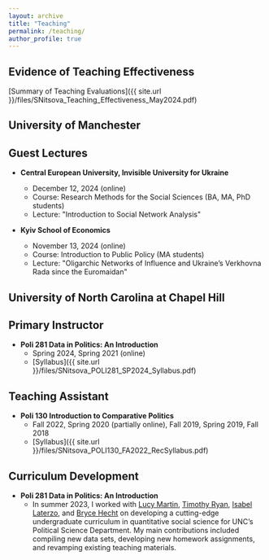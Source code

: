 ```yaml
---
layout: archive
title: "Teaching"
permalink: /teaching/
author_profile: true
---
```


## Evidence of Teaching Effectiveness

[Summary of Teaching Evaluations]({{ site.url }}/files/SNitsova_Teaching_Effectiveness_May2024.pdf)

## University of Manchester

## Guest Lectures
* **Central European University, Invisible University for Ukraine**
  * December 12, 2024 (online)
  * Course: Research Methods for the Social Sciences (BA, MA, PhD students)
  * Lecture: "Introduction to Social Network Analysis"
  
* **Kyiv School of Economics**
  * November 13, 2024 (online)
  * Course: Introduction to Public Policy (MA students)
  * Lecture: "Oligarchic Networks of Influence and Ukraine’s Verkhovna Rada since the Euromaidan"

##  University of North Carolina at Chapel Hill

##  Primary Instructor

* **Poli 281 Data in Politics: An Introduction**
  * Spring 2024, Spring 2021 (online)
  * [Syllabus]({{ site.url }}/files/SNitsova_POLI281_SP2024_Syllabus.pdf)
  
## Teaching Assistant

* **Poli 130 Introduction to Comparative Politics**
  * Fall 2022, Spring 2020 (partially online), Fall 2019, Spring 2019, Fall 2018 
  * [Syllabus]({{ site.url }}/files/SNitsova_POLI130_FA2022_RecSyllabus.pdf)

## Curriculum Development

* **Poli 281 Data in Politics: An Introduction**
  * In summer 2023, I worked with [Lucy Martin](https://sites.google.com/site/lucymartin/), [Timothy Ryan](https://timryan.web.unc.edu/), [Isabel Laterzo](https://isabellaterzo.com/), and [Bryce Hecht](https://sites.google.com/view/brycehecht/home) on developing a cutting-edge undergraduate curriculum in quantitative social science for UNC’s Political Science Department. My main contributions included compiling new data sets, developing new homework assignments, and revamping existing teaching materials.
